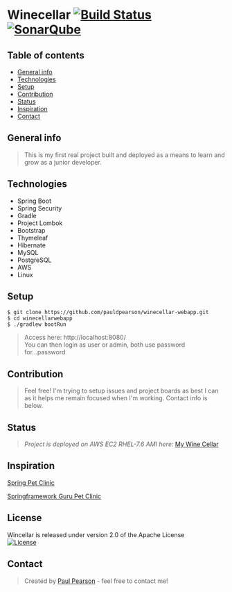 # Winecellar [![Build Status](https://codebuild.us-east-2.amazonaws.com/badges?uuid=eyJlbmNyeXB0ZWREYXRhIjoiQ0xsMER4WjIrL08rTForL2NFQ3hkSzhtVkNkWkQ2YkVsblhCbjlSYW53U3UvRklmajhNVm5nMWg5US9iUnQ1dmxubHdtUkd5S1dWYVIrNHNxWTF1M2VRPSIsIml2UGFyYW1ldGVyU3BlYyI6ImFlV3gzV0lGSmpTVDBhQzIiLCJtYXRlcmlhbFNldFNlcmlhbCI6MX0%3D&branch=master)](https://aws.amazon.com/console/) [![SonarQube](https://sonarcloud.io/api/project_badges/measure?project=pauldpearson_winecellar-webapp&metric=alert_status)](https://sonarcloud.io/dashboard?id=pauldpearson_winecellar-webapp)

## Table of contents
* [General info](#general-info)
* [Technologies](#technologies)
* [Setup](#setup)
* [Contribution](#contribution)
* [Status](#status)
* [Inspiration](#inspiration)
* [Contact](#contact)

## General info
> This is my first real project built and deployed as a means to learn and grow as a junior developer.

## Technologies
* Spring Boot
* Spring Security
* Gradle
* Project Lombok
* Bootstrap
* Thymeleaf
* Hibernate
* MySQL
* PostgreSQL
* AWS
* Linux

## Setup
```
$ git clone https://github.com/pauldpearson/winecellar-webapp.git
$ cd winecellarwebapp
$ ./gradlew bootRun
```
> Access here: http://localhost:8080/ <br/> You can then login as user or admin, both use password for...password

## Contribution
> Feel free!  I'm trying to setup issues and project boards as best I can as it helps me remain focused when I'm working.  Contact info is below.

## Status
> *Project is deployed on AWS EC2 RHEL-7.6 AMI here:*
[My Wine Cellar](http://www.mywinecellar.info)

## Inspiration

[Spring Pet Clinic](https://github.com/spring-projects/spring-petclinic)

[Springframework Guru Pet Clinic](https://github.com/springframeworkguru/sfg-pet-clinic)

[]()

[]()

## License 
Wincellar is released under version 2.0 of the Apache License  
[![License](https://img.shields.io/badge/License-Apache%202.0-blue.svg)](https://opensource.org/licenses/Apache-2.0)

## Contact
> Created by [Paul Pearson](mailto:paul.darlington.pearson@gmail.com) - feel free to contact me!
